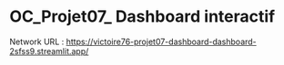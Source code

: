 # OC_Projet07_ Dashboard interactif

Network URL : https://victoire76-projet07-dashboard-dashboard-2sfss9.streamlit.app/
